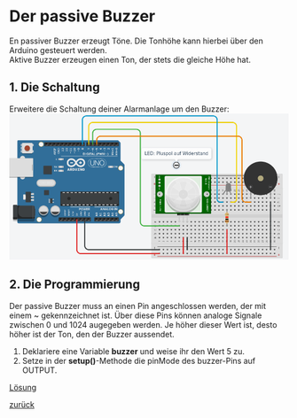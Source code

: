  <link rel="stylesheet" href="https://hi2272.github.io/StyleMD.css">

# Der passive Buzzer
En passiver Buzzer erzeugt Töne. Die Tonhöhe kann hierbei über den Arduino gesteuert werden.  
Aktive Buzzer erzeugen einen Ton, der stets die gleiche Höhe hat.
## 1. Die Schaltung
Erweitere die Schaltung deiner Alarmanlage um den Buzzer:  
![Buzzer auf GND und Pin5](Screenshot_1.png)
## 2. Die Programmierung
Der passive Buzzer muss an einen Pin angeschlossen werden, der mit einem ~ gekennzeichnet ist. Über diese Pins können analoge Signale zwischen 0 und 1024 augegeben werden. Je höher dieser Wert ist, desto höher ist der Ton, den der Buzzer aussendet.  
1. Deklariere eine Variable **buzzer** und weise ihr den Wert 5 zu.
2. Setze in der **setup()**-Methode die pinMode des buzzer-Pins auf OUTPUT.
   
[Lösung](loesung.html)  



[zurück](../index.html)

